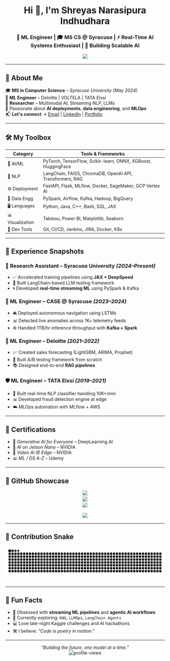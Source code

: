 <h1 align="center">Hi 👋, I'm Shreyas Narasipura Indhudhara</h1>
<h3 align="center">🤖 ML Engineer | 🎓 MS CS @ Syracuse | ⚡ Real-Time AI Systems Enthusiast | 🚀 Building Scalable AI</h3>

<p align="center">
  <img src="https://readme-typing-svg.demolab.com?font=Fira+Code&weight=500&size=22&pause=1000&color=F79A00&center=true&vCenter=true&width=600&lines=Building+ML+Systems+at+Scale...;Multimodal+AI+%7C+LLMs+%7C+Streaming+Pipelines;Always+Learning+%7C+Open+to+Collab+%F0%9F%9A%80" />
</p>

---

## 🧠 About Me

🎓 **MS in Computer Science** – *Syracuse University (May 2024)*  
💼 **ML Engineer** – Deloitte | VOLTELA | TATA Elxsi  
🔬 **Researcher** – Multimodal AI, Streaming NLP, LLMs  
🚀 Passionate about **AI deployments**, **data engineering**, and **MLOps**  
📬 **Let's connect** → [Email](mailto:ucanfindshreyas18@gmail.com) | [LinkedIn](https://www.linkedin.com/in/shreyni/) | [Portfolio](#)

---

## 🛠️ My Toolbox

| **Category**      | **Tools & Frameworks** |
|------------------|------------------------|
| 🧪 AI/ML         | PyTorch, TensorFlow, Scikit-learn, ONNX, XGBoost, HuggingFace |
| 💬 NLP           | LangChain, FAISS, ChromaDB, OpenAI API, Transformers, RAG |
| ⚙️ Deployment    | FastAPI, Flask, MLflow, Docker, SageMaker, GCP Vertex AI |
| 🧹 Data Engg     | PySpark, Airflow, Kafka, Hadoop, BigQuery |
| 🖥️ Languages     | Python, Java, C++, Bash, SQL, JAX |
| 📊 Visualization | Tableau, Power BI, Matplotlib, Seaborn |
| 🔧 Dev Tools     | Git, CI/CD, Jenkins, JIRA, Docker, K8s |

---

## 💼 Experience Snapshots

### 🔬 **Research Assistant** – Syracuse University *(2024–Present)*
- ✅ Accelerated training pipelines using **JAX + DeepSpeed**  
- 🧠 Built LangChain-based LLM testing framework  
- 🌀 Developed **real-time streaming ML** using PySpark & Kafka

### 🧭 **ML Engineer** – CASE @ Syracuse *(2023–2024)*
- 🚘 Deployed autonomous navigation using LSTMs  
- 📊 Detected live anomalies across 1K+ telemetry feeds  
- ⚙️ Handled 1TB/hr inference throughput with **Kafka + Spark**

### 🧾 **ML Engineer** – Deloitte *(2021–2022)*
- 📈 Created sales forecasting (LightGBM, ARIMA, Prophet)  
- 🧪 Built A/B testing framework from scratch  
- 📚 Designed end-to-end **RAG pipelines**

### 🛡️ **ML Engineer** – TATA Elxsi *(2019–2021)*
- 🧠 Built real-time NLP classifier handling 10K+/min  
- 📊 Developed fraud detection engine at edge  
- ☁️ MLOps automation with MLflow + AWS

---

## 📜 Certifications

- 🧠 *Generative AI for Everyone* – DeepLearning.AI  
- 🧠 *AI on Jetson Nano* – NVIDIA  
- 🎥 *Video AI @ Edge* – NVIDIA  
- 📊 *ML / DS A-Z* – Udemy  

---

## 🚀 GitHub Showcase

<p align="center">
  <img src="https://github-readme-stats.vercel.app/api?username=shreyni&show_icons=true&theme=tokyonight" />
  <br/>
  <img src="https://github-readme-streak-stats.herokuapp.com/?user=shreyni&theme=tokyonight" />
  <br/>
  <img src="https://github-readme-stats.vercel.app/api/top-langs/?username=shreyni&layout=compact&theme=tokyonight" />
</p>

<p align="center">
  <img src="https://github-profile-trophy.vercel.app/?username=shreyni&theme=onedark&row=1&column=7" />
</p>

---

## 🐍 Contribution Snake

<p align="center">
  <img src="https://raw.githubusercontent.com/shreyni/shreyni/output/snake.svg" alt="Snake animation" />
</p>

---

## 💬 Fun Facts

- 🧠 Obsessed with **streaming ML pipelines** and **agentic AI workflows**
- 🌱 Currently exploring: `RAG`, `LLMOps`, `LangChain Agents`
- 💻 Love late-night Kaggle challenges and AI hackathons
- 🛠️ I believe: *"Code is poetry in motion."*

---

<p align="center">
  <i>“Building the future, one model at a time.”</i>  
  <br/>
  <img src="https://komarev.com/ghpvc/?username=shreyni&label=Profile%20Views&color=0e75b6&style=flat" alt="profile-views" />
</p>
